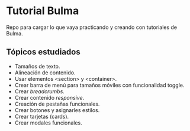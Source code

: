 # Tutorial Bulma
Repo para cargar lo que vaya practicando y creando con tutoriales de Bulma.

Tópicos estudiados
------------------
  * Tamaños de texto.
  * Alineación de contenido.
  * Usar elementos &lt;section&gt; y &lt;container&gt;.
  * Crear barra de menú para tamaños móviles con funcionalidad toggle.
  * Crear _breadcrumbs_.
  * Crear contenido _responsive_.
  * Creación de pestañas funcionales.
  * Crear botones y asignarles estilos.
  * Crear tarjetas (cards).
  * Crear modales funcionales.